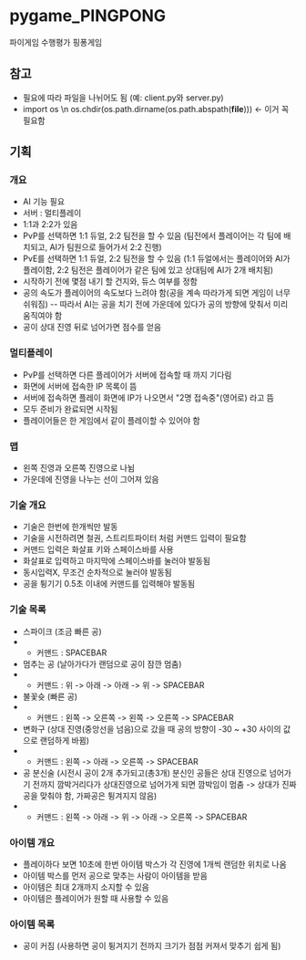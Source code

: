 # pygame_PINGPONG
파이게임 수행평가 핑퐁게임

## 참고
- 필요에 따라 파일을 나뉘어도 됨 (예: client.py와 server.py)
- import os \n os.chdir(os.path.dirname(os.path.abspath(__file__))) <- 이거 꼭 필요함

## 기획

### 개요
- AI 기능 필요
- 서버 : 멀티플레이
- 1:1과 2:2가 있음
- PvP를 선택하면 1:1 듀얼, 2:2 팀전을 할 수 있음 (팀전에서 플레이어는 각 팀에 배치되고, AI가 팀원으로 들어가서 2:2 진행)
- PvE를 선택하면 1:1 듀얼, 2:2 팀전을 할 수 있음 (1:1 듀얼에서는 플레이어와 AI가 플레이함, 2:2 팀전은 플레이어가 같은 팀에 있고 상대팀에 AI가 2개 배치됨)
- 시작하기 전에 몇점 내기 할 건지와, 듀스 여부를 정함 
- 공의 속도가 플레이어의 속도보다 느려야 함(공을 계속 따라가게 되면 게임이 너무 쉬워짐)
-- 따라서 AI는 공을 치기 전에 가운데에 있다가 공의 방향에 맞춰서 미리 움직여야 함
- 공이 상대 진영 뒤로 넘어가면 점수를 얻음

### 멀티플레이
- PvP를 선택하면 다른 플레이어가 서버에 접속할 때 까지 기다림
- 화면에 서버에 접속한 IP 목록이 뜸
- 서버에 접속하면 플레이 화면에 IP가 나오면서 "2명 접속중"(영어로) 라고 뜸
- 모두 준비가 완료되면 시작됨
- 플레이어들은 한 게임에서 같이 플레이할 수 있어야 함

### 맵
- 왼쪽 진영과 오른쪽 진영으로 나뉨
- 가운데에 진영을 나누는 선이 그어져 있음 

### 기술 개요
- 기술은 한번에 한개씩만 발동
- 기술을 시전하려면 철권, 스트리트파이터 처럼 커맨드 입력이 필요함
- 커맨드 입력은 화살표 키와 스페이스바를 사용
- 화살표로 입력하고 마지막에 스페이스바를 눌러야 발동됨
- 동시입력X, 무조건 순차적으로 눌러야 발동됨 
- 공을 튕기기 0.5초 이내에 커맨드를 입력해야 발동됨

### 기술 목록
- 스파이크 (조금 빠른 공)
- - 커맨드 : SPACEBAR
- 멈추는 공 (날아가다가 랜덤으로 공이 잠깐 멈춤)
- - 커맨드 : 위 -> 아래 -> 아래 -> 위 -> SPACEBAR  
- 불꽃슛 (빠른 공)
- - 커맨드 : 왼쪽 -> 오른쪽 -> 왼쪽 -> 오른쪽 -> SPACEBAR
- 변화구 (상대 진영(중앙선을 넘음)으로 갔을 때 공의 방향이 -30 ~ +30 사이의 값으로 랜덤하게 바뀜)
- - 커맨드 : 왼쪽 -> 아래 -> 오른쪽 -> SPACEBAR
- 공 분신술 (시전시 공이 2개 추가되고(총3개) 분신인 공들은 상대 진영으로 넘어가기 전까지 깜박거리다가 상대진영으로 넘어가게 되면 깜박임이 멈춤 -> 상대가 진짜 공을 맞춰야 함, 가짜공은 튕겨지지 않음)
- - 커맨드 : 왼쪽 -> 아래 -> 위 -> 아래 -> 오른쪽 -> SPACEBAR

### 아이템 개요
- 플레이하다 보면 10초에 한번 아이템 박스가 각 진영에 1개씩 랜덤한 위치로 나옴
- 아이템 박스를 먼저 공으로 맞추는 사람이 아이템을 받음
- 아이템은 최대 2개까지 소지할 수 있음
- 아이템은 플레이어가 원할 때 사용할 수 있음

### 아이템 목록
- 공이 커짐 (사용하면 공이 튕겨지기 전까지 크기가 점점 커져서 맞추기 쉽게 됨) 
